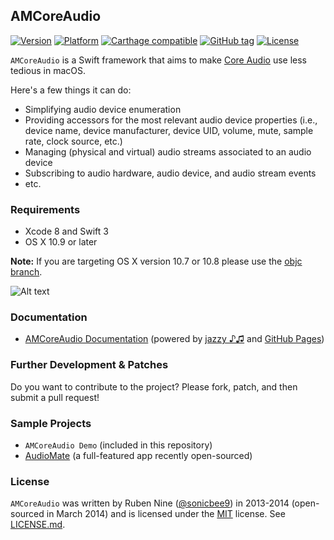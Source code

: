 ## AMCoreAudio

[![Version](http://cocoapod-badges.herokuapp.com/v/AMCoreAudio/badge.png)](http://cocoadocs.org/docsets/AMCoreAudio)
[![Platform](http://cocoapod-badges.herokuapp.com/p/AMCoreAudio/badge.png)](http://cocoadocs.org/docsets/AMCoreAudio)
[![Carthage compatible](https://img.shields.io/badge/Carthage-compatible-4BC51D.svg?style=flat)](https://github.com/Carthage/Carthage)
[![GitHub tag](https://img.shields.io/github/tag/rnine/AMCoreAudio.svg)](https://github.com/rnine/AMCoreAudio)
[![License](https://img.shields.io/github/license/mashape/apistatus.svg)](https://github.com/rnine/AMCoreAudio/blob/develop/LICENSE.md)

`AMCoreAudio` is a Swift framework that aims to make [Core Audio](https://developer.apple.com/library/mac/documentation/MusicAudio/Conceptual/CoreAudioOverview/) use less tedious in macOS.

Here's a few things it can do:

- Simplifying audio device enumeration
- Providing accessors for the most relevant audio device properties (i.e., device name, device manufacturer, device UID, volume, mute, sample rate, clock source, etc.)
- Managing (physical and virtual) audio streams associated to an audio device
- Subscribing to audio hardware, audio device, and audio stream events
- etc.

### Requirements

* Xcode 8 and Swift 3
* OS X 10.9 or later

**Note:** If you are targeting OS X version 10.7 or 10.8 please use the [objc branch](https://github.com/rnine/AMCoreAudio/tree/objc).

![Alt text](https://github.com/rnine/AMCoreAudio/raw/develop/images/screenshot.png?raw=true "AMCoreAudio Demo (Output tab)")

### Documentation

* [AMCoreAudio Documentation](http://rnine.github.io/AMCoreAudio) (powered by [jazzy ♪♫](https://github.com/realm/jazzy) and [GitHub Pages](https://pages.github.com))

### Further Development & Patches

Do you want to contribute to the project? Please fork, patch, and then submit a pull request!

### Sample Projects

* `AMCoreAudio Demo` (included in this repository)
* [AudioMate](https://github.com/The9Labs/AudioMate) (a full-featured app recently open-sourced)

### License

`AMCoreAudio` was written by Ruben Nine ([@sonicbee9](https://twitter.com/sonicbee9)) in 2013-2014 (open-sourced in March 2014) and is licensed under the [MIT](http://opensource.org/licenses/MIT) license. See [LICENSE.md](LICENSE.md).
